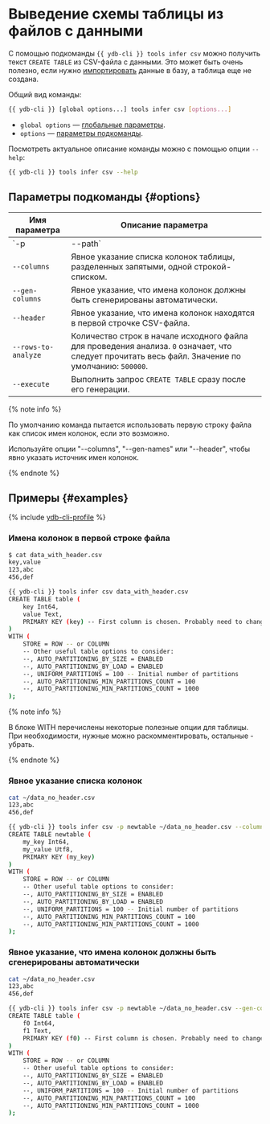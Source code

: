 # Выведение схемы таблицы из файлов с данными

С помощью подкоманды `{{ ydb-cli }} tools infer csv` можно получить текст `CREATE TABLE` из CSV-файла с данными. Это может быть очень полезно, если нужно [импортировать](./export-import/import-file.md) данные в базу, а таблица еще не создана.

Общий вид команды:

```bash
{{ ydb-cli }} [global options...] tools infer csv [options...]
```

* `global options` — [глобальные параметры](commands/global-options.md).
* `options` — [параметры подкоманды](#options).

Посмотреть актуальное описание команды можно с помощью опции `--help`:

```bash
{{ ydb-cli }} tools infer csv --help
```

## Параметры подкоманды {#options}

Имя параметра | Описание параметра
---|---
`-p|--path` | Путь к создаваемой таблице в базе данных. Значение по умолчанию: `table`.
`--columns` | Явное указание списка колонок таблицы, разделенных запятыми, одной строкой-списком.
`--gen-columns` | Явное указание, что имена колонок должны быть сгенерированы автоматически.
`--header` | Явное указание, что имена колонок находятся в первой строчке CSV-файла.
`--rows-to-analyze` | Количество строк в начале исходного файла для проведения анализа. `0` означает, что следует прочитать весь файл. Значение по умолчанию: `500000`.
`--execute` | Выполнить запрос `CREATE TABLE` сразу после его генерации.

{% note info %}

По умолчанию команда пытается использовать первую строку файла как список имен колонок, если это возможно.

Используйте опции "--columns", "--gen-names" или "--header", чтобы явно указать источник имен колонок.

{% endnote %}


## Примеры {#examples}

{% include [ydb-cli-profile](../../_includes/ydb-cli-profile.md) %}

### Имена колонок в первой строке файла

```bash
$ cat data_with_header.csv
key,value
123,abc
456,def

{{ ydb-cli }} tools infer csv data_with_header.csv
CREATE TABLE table (
    key Int64,
    value Text,
    PRIMARY KEY (key) -- First column is chosen. Probably need to change this.
)
WITH (
    STORE = ROW -- or COLUMN
    -- Other useful table options to consider:
    --, AUTO_PARTITIONING_BY_SIZE = ENABLED
    --, AUTO_PARTITIONING_BY_LOAD = ENABLED
    --, UNIFORM_PARTITIONS = 100 -- Initial number of partitions
    --, AUTO_PARTITIONING_MIN_PARTITIONS_COUNT = 100
    --, AUTO_PARTITIONING_MIN_PARTITIONS_COUNT = 1000
);
```

{% note info %}

В блоке WITH перечислены некоторые полезные опции для таблицы. При необходимости, нужные можно раскомментировать, остальные - убрать.

{% endnote %}

### Явное указание списка колонок

```bash
cat ~/data_no_header.csv
123,abc
456,def

{{ ydb-cli }} tools infer csv -p newtable ~/data_no_header.csv --columns my_key,my_value
CREATE TABLE newtable (
    my_key Int64,
    my_value Utf8,
    PRIMARY KEY (my_key)
)
WITH (
    STORE = ROW -- or COLUMN
    -- Other useful table options to consider:
    --, AUTO_PARTITIONING_BY_SIZE = ENABLED
    --, AUTO_PARTITIONING_BY_LOAD = ENABLED
    --, UNIFORM_PARTITIONS = 100 -- Initial number of partitions
    --, AUTO_PARTITIONING_MIN_PARTITIONS_COUNT = 100
    --, AUTO_PARTITIONING_MIN_PARTITIONS_COUNT = 1000
);
```

### Явное указание, что имена колонок должны быть сгенерированы автоматически

```bash
cat ~/data_no_header.csv
123,abc
456,def

{{ ydb-cli }} tools infer csv -p newtable ~/data_no_header.csv --gen-columns
CREATE TABLE table (
    f0 Int64,
    f1 Text,
    PRIMARY KEY (f0) -- First column is chosen. Probably need to change this.
)
WITH (
    STORE = ROW -- or COLUMN
    -- Other useful table options to consider:
    --, AUTO_PARTITIONING_BY_SIZE = ENABLED
    --, AUTO_PARTITIONING_BY_LOAD = ENABLED
    --, UNIFORM_PARTITIONS = 100 -- Initial number of partitions
    --, AUTO_PARTITIONING_MIN_PARTITIONS_COUNT = 100
    --, AUTO_PARTITIONING_MIN_PARTITIONS_COUNT = 1000
);
```

